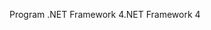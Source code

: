<span data-ttu-id="016a7-101">Program .NET Framework 4</span><span class="sxs-lookup"><span data-stu-id="016a7-101">.NET Framework 4</span></span>